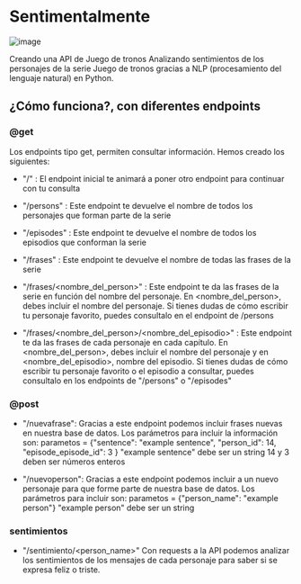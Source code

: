 # Sentimentalmente
![image](https://user-images.githubusercontent.com/92324979/143914925-424545e1-2732-44d1-bc9b-215de1b214ae.png)

Creando una API de Juego de tronos
Analizando sentimientos de los personajes de la serie Juego de tronos gracias a NLP (procesamiento del lenguaje natural) en Python.

## ¿Cómo funciona?, con diferentes endpoints
### @get
Los endpoints tipo get, permiten consultar información. Hemos creado los siguientes: 
- "/" :
El endpoint inicial te animará a poner otro endpoint para continuar con tu consulta

- "/persons" :
Este endpoint te devuelve el nombre de todos los personajes que forman parte de la serie

- "/episodes" :
Este endpoint te devuelve el nombre de todos los episodios que conforman la serie

- "/frases" :
Este endpoint te devuelve el nombre de todas las frases de la serie

- "/frases/<nombre_del_person>" :
Este endpoint te da las frases de la serie en función del nombre del personaje. En <nombre_del_person>, debes incluir el nombre del personaje. Si tienes dudas de cómo escribir tu personaje favorito, puedes consultalo en el endpoint de /persons


- "/frases/<nombre_del_person>/<nombre_del_episodio>" :
Este endpoint te da las frases de cada personaje en cada capítulo. En <nombre_del_person>, debes incluir el nombre del personaje y en <nombre_del_episodio>, nombre del episodio. Si tienes dudas de cómo escribir tu personaje favorito o el episodio a consultar, puedes consultalo en los endpoints de "/persons" o "/episodes"


### @post
- "/nuevafrase":
Gracias a este endpoint podemos incluir frases nuevas en nuestra base de datos. Los parámetros para incluir la información son:
parametos = {"sentence": "example sentence", "person_id": 14, "episode_episode_id": 3 }
"example sentence" debe ser un string
14 y 3 deben ser números enteros


- "/nuevoperson":
Gracias a este endpoint podemos incluir a un nuevo personaje para que forme parte de nuestra base de datos. Los parámetros para incluir son:
parametos = {"person_name": "example person"}
"example person" debe ser un string

### sentimientos
- "/sentimiento/<person_name>"
Con requests a la API podemos analizar los sentimientos de los mensajes de cada personaje  para saber si se expresa feliz o triste.



